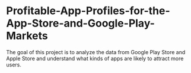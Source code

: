 # Profitable-App-Profiles-for-the-App-Store-and-Google-Play-Markets
The goal of this project is to analyze the data from Google Play Store and Apple Store and understand what kinds of apps are likely to attract more users.
